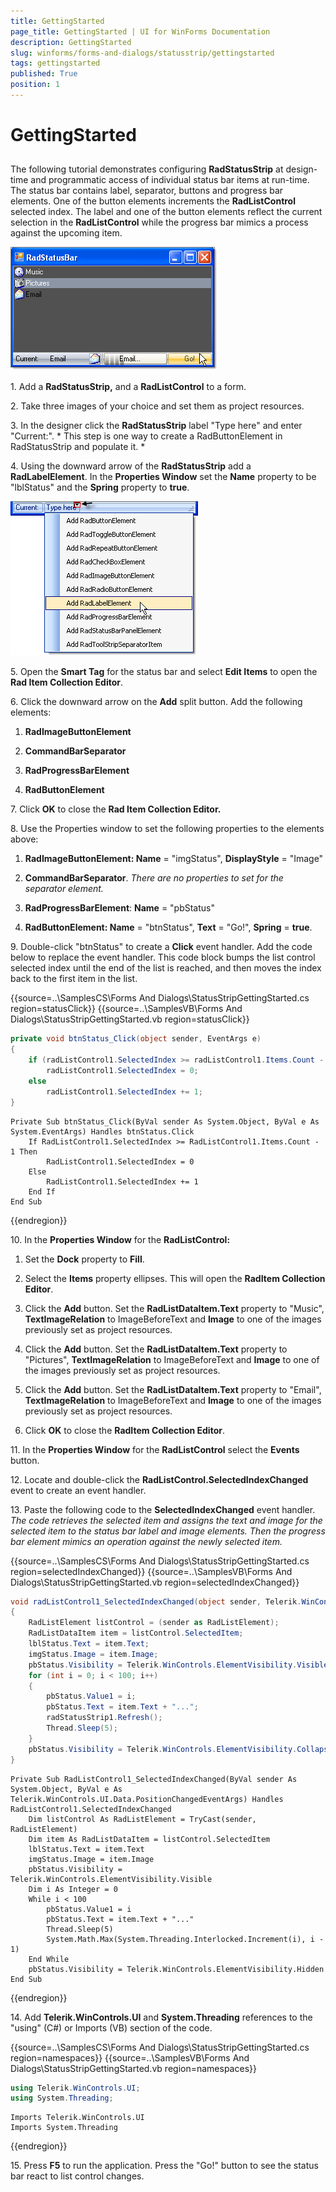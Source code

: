 ```yaml
---
title: GettingStarted
page_title: GettingStarted | UI for WinForms Documentation
description: GettingStarted
slug: winforms/forms-and-dialogs/statusstrip/gettingstarted
tags: gettingstarted
published: True
position: 1
---
```


# GettingStarted



## 

The following tutorial demonstrates configuring __RadStatusStrip__ at design-time and programmatic access of individual status bar items at run-time. The status bar contains label, separator, buttons and progress bar elements. One of the button elements increments the __RadListControl__ selected index. The label and one of the button elements reflect the current selection in the __RadListControl__ while the progress bar mimics a process against the upcoming item.
        
![forms-and-dialogs-statusstrip-getting-started 001](images/forms-and-dialogs-statusstrip-getting-started001.png)

1\. Add a __RadStatusStrip,__ and a __RadListControl__ to a form.
            

2\. Take three images of your choice and set them as project resources.

3\. In the designer click the __RadStatusStrip__ label "Type here" and enter "Current:". * This step is one way to create a RadButtonElement in RadStatusStrip and populate it. *

4\. Using the downward arrow of the __RadStatusStrip__ add a __RadLabelElement__. In the __Properties Window__ set the __Name__ property to be "lblStatus" and the __Spring__ property to __true__.
            
![forms-and-dialogs-statusstrip-getting-started 002](images/forms-and-dialogs-statusstrip-getting-started002.png)

5\. Open the __Smart Tag__ for the status bar and select __Edit Items__ to open the __Rad Item Collection Editor__.
            
6\. Click the downward arrow on the __Add__ split button. Add the following elements:
            
1. __RadImageButtonElement__

1. __CommandBarSeparator__

1. __RadProgressBarElement__

1. __RadButtonElement__

7\. Click __OK__ to close the __Rad Item Collection Editor.__

8\. Use the Properties window to set the following properties to the elements above:

1. __RadImageButtonElement: Name__ = "imgStatus", __DisplayStyle__ = "Image"
                
1. __CommandBarSeparator__. *There are no properties to set for the separator element.*

1. __RadProgressBarElement__: __Name__ = "pbStatus"
                
1. __RadButtonElement: Name__ = "btnStatus", __Text__ = "Go!", __Spring__ = __true__.
                

9\. Double-click "btnStatus" to create a __Click__ event handler. Add the code below to replace the event handler. This code block bumps the list control selected index until the end of the list is reached, and then moves the index back to the first item in the list.
  
{{source=..\SamplesCS\Forms And Dialogs\StatusStripGettingStarted.cs region=statusClick}} 
{{source=..\SamplesVB\Forms And Dialogs\StatusStripGettingStarted.vb region=statusClick}} 

````C#
private void btnStatus_Click(object sender, EventArgs e)
{
    if (radListControl1.SelectedIndex >= radListControl1.Items.Count - 1)
        radListControl1.SelectedIndex = 0;
    else
        radListControl1.SelectedIndex += 1;
}

````
````VB.NET
Private Sub btnStatus_Click(ByVal sender As System.Object, ByVal e As System.EventArgs) Handles btnStatus.Click
    If RadListControl1.SelectedIndex >= RadListControl1.Items.Count - 1 Then
        RadListControl1.SelectedIndex = 0
    Else
        RadListControl1.SelectedIndex += 1
    End If
End Sub

````

{{endregion}} 


10\. In the __Properties Window__ for the __RadListControl:__

1. Set the __Dock__ property to __Fill__.
                

1. Select the __Items__ property ellipses. This will open the __RadItem Collection Editor__.
                

1. Click the __Add__ button. Set the __RadListDataItem.Text__ property to "Music", __TextImageRelation__ to ImageBeforeText and __Image__ to one of the images previously set as project resources.
                

1. Click the __Add__ button. Set the __RadListDataItem.Text__ property to "Pictures", __TextImageRelation__ to ImageBeforeText and __Image__ to one of the images previously set as project resources.
                
1. Click the __Add__ button. Set the __RadListDataItem.Text__ property to "Email", __TextImageRelation__ to ImageBeforeText and __Image__ to one of the images previously set as project resources.
                

1. Click __OK__ to close the __RadItem Collection Editor__.
                

11\. In the __Properties Window__ for the __RadListControl__ select the __Events__ button.
            

12\. Locate and double-click the __RadListControl.SelectedIndexChanged__ event to create an event handler.
            

13\. Paste the following code to the __SelectedIndexChanged__ event handler.  *The code retrieves the selected item and assigns the text and image for the selected item to the status bar label and image elements. Then the progress bar element mimics an operation against the newly selected item.*
 

{{source=..\SamplesCS\Forms And Dialogs\StatusStripGettingStarted.cs region=selectedIndexChanged}} 
{{source=..\SamplesVB\Forms And Dialogs\StatusStripGettingStarted.vb region=selectedIndexChanged}} 

````C#
void radListControl1_SelectedIndexChanged(object sender, Telerik.WinControls.UI.Data.PositionChangedEventArgs e)
{
    RadListElement listControl = (sender as RadListElement);
    RadListDataItem item = listControl.SelectedItem;
    lblStatus.Text = item.Text;
    imgStatus.Image = item.Image;
    pbStatus.Visibility = Telerik.WinControls.ElementVisibility.Visible;
    for (int i = 0; i < 100; i++)
    {
        pbStatus.Value1 = i;
        pbStatus.Text = item.Text + "...";
        radStatusStrip1.Refresh();
        Thread.Sleep(5);
    }
    pbStatus.Visibility = Telerik.WinControls.ElementVisibility.Collapsed;
}

````
````VB.NET
Private Sub RadListControl1_SelectedIndexChanged(ByVal sender As System.Object, ByVal e As Telerik.WinControls.UI.Data.PositionChangedEventArgs) Handles RadListControl1.SelectedIndexChanged
    Dim listControl As RadListElement = TryCast(sender, RadListElement)
    Dim item As RadListDataItem = listControl.SelectedItem
    lblStatus.Text = item.Text
    imgStatus.Image = item.Image
    pbStatus.Visibility = Telerik.WinControls.ElementVisibility.Visible
    Dim i As Integer = 0
    While i < 100
        pbStatus.Value1 = i
        pbStatus.Text = item.Text + "..."
        Thread.Sleep(5)
        System.Math.Max(System.Threading.Interlocked.Increment(i), i - 1)
    End While
    pbStatus.Visibility = Telerik.WinControls.ElementVisibility.Hidden
End Sub

````

{{endregion}} 

14\. Add __Telerik.WinControls.UI__ and __System.Threading__ references to the "using" (C#) or Imports (VB) section of the code.
            
{{source=..\SamplesCS\Forms And Dialogs\StatusStripGettingStarted.cs region=namespaces}} 
{{source=..\SamplesVB\Forms And Dialogs\StatusStripGettingStarted.vb region=namespaces}} 

````C#
using Telerik.WinControls.UI;
using System.Threading;

````
````VB.NET
Imports Telerik.WinControls.UI
Imports System.Threading

````

{{endregion}} 

15\. Press __F5__ to run the application. Press the "Go!" button to see the status bar react to list control changes.
            
